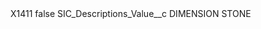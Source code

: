 <?xml version="1.0" encoding="UTF-8"?>
<CustomMetadata xmlns="http://soap.sforce.com/2006/04/metadata" xmlns:xsi="http://www.w3.org/2001/XMLSchema-instance" xmlns:xsd="http://www.w3.org/2001/XMLSchema">
    <label>X1411</label>
    <protected>false</protected>
    <values>
        <field>SIC_Descriptions_Value__c</field>
        <value xsi:type="xsd:string">DIMENSION STONE</value>
    </values>
</CustomMetadata>
